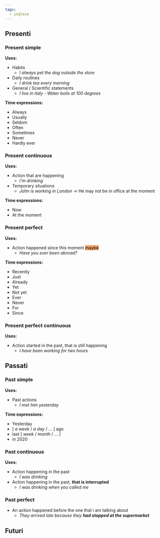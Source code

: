 ```yaml
---
tags:
  - inglese
---
```

## Presenti
### Present simple
**Uses:**
- Habits
	- *I always pet the dog outside the store*
- Daily routines
	- *I drink tea every morning*
- General / Scientific statements 
	- *I live in italy* - *Water boils at 100 degrees*

**Time expressions:**
 - Always
 - Usually
 - Seldom
 - Often
 - Sometimes
 - Never
 - Hardly ever
 
### Present continuous
**Uses:**
- Action that are happening 
	- *I'm drinking*
- Temporary situations
	- *John is working in London* -> He may not be in office at the moment

**Time expressions:**
- Now 
- At the moment

### Present perfect
**Uses:**
- Action happened since this moment <mark style="background: #F57D26AA;">maybe</mark>
	- *Have you ever been abroad?*

**Time expressions:**
- Recently
- Just
- Already
- Yet
- Not yet
- Ever 
- Never
- For
- Since

### Present perfect continuous
**Uses:**
- Action started in the past, that is still happening
	- *I have been working for two hours*

## Passati
### Past simple
**Uses:**
- Past actions
	- *I met him yesterday*

**Time expressions:**
- Yesterday
- \[ *a week* / *a day* / ... ]  ago
- last \[ *week* / *month* / ... ]
- in 2020

### Past continuous
**Uses:**
- Action happening in the past 
	- *I was drinking*
- Action happening in the past, **that is interrupted**
	- *I was drinking when you called me* 

### Past perfect
- An action happened before the one that i am talking about
	- *They arrived late because they **had stopped at the supermarket***


## Futuri

